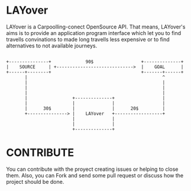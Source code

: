 # LAYover

LAYover is a Carpoolling-conect OpenSource API. That means, LAYover's aims is to provide an application program interface which let you to find travells convinations to made long travells less expensive or to find alternatives to not available journeys.

```

+---------------+             90$                  +--------------+
|    SOURCE     | +----------------------------->  |    GOAL      |
+------+--------+                                  +-------+------+
       |                                                   ^
       |                                                   |
       |                                                   |
       |                                                   |
       |                 +--------------+                  |
       |                 |              |                  |
       |      30$        |              |      20$         |
       +---------------> |    LAYover   +------------------+
                         |              |
                         |              |
                         +--------------+
```


# CONTRIBUTE

You can contribute with the proyect creating issues or helping to close them. Also, you can Fork and send some pull request or discuss how the project should be done.

